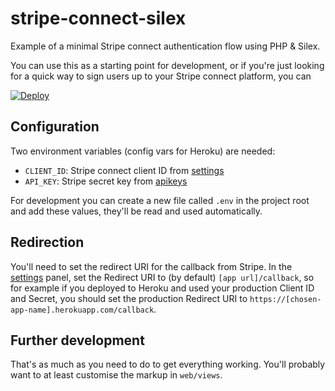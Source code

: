 stripe-connect-silex
====================

Example of a minimal Stripe connect authentication flow using PHP & Silex.  

You can use this as a starting point for development, or if you're just
looking for a quick way to sign users up to your Stripe connect platform, you can

[![Deploy](https://www.herokucdn.com/deploy/button.svg)](https://heroku.com/deploy)

## Configuration
Two environment variables (config vars for Heroku) are needed:

+ `CLIENT_ID`: Stripe connect client ID from [settings](https://dashboard.stripe.com/account/applications/settings)
+ `API_KEY`: Stripe secret key from [apikeys](https://dashboard.stripe.com/account/apikeys)

For development you can create a new file called `.env` in the project root and add these values, they'll be read and used automatically.

## Redirection
You'll need to set the redirect URI for the callback from Stripe.
In the [settings](https://dashboard.stripe.com/account/applications/settings) panel, set the Redirect URI to (by default) `[app url]/callback`, so for example if you deployed to Heroku and used your production Client ID and Secret, you should set the production Redirect URI to `https://[chosen-app-name].herokuapp.com/callback`.

## Further development
That's as much as you need to do to get everything working. You'll probably want to at least customise the markup in `web/views`.
